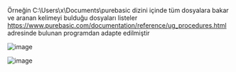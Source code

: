 Örneğin C:\Users\x\Documents\purebasic dizini içinde tüm dosyalara bakar ve aranan kelimeyi bulduğu dosyaları listeler<br>
https://www.purebasic.com/documentation/reference/ug_procedures.html adresinde bulunan programdan adapte edilmiştir

![image](https://github.com/user-attachments/assets/66254bdd-1e27-411a-8087-e7c2d453b901)

![image](https://github.com/user-attachments/assets/6f4e9de4-de46-467d-acdd-d9569baf9758)


